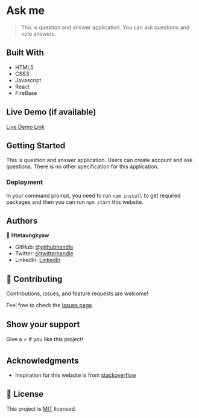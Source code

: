 # Ask me

> This is question and answer application. You can ask questions and vote answers.


## Built With

- HTML5
- CSS3
- Javascript
- React
- FireBase

## Live Demo (if available)

[Live Demo Link](https://askme-sigma.vercel.app/)


## Getting Started

This is question and answer application. Users can create account and ask questions. There is no other specification for this application.


### Deployment
In your command prompt, you need to run `npm install` to get required packages and then you can run `npm start` this website.



## Authors

👤 **Htetaungkyaw**

- GitHub: [@githubhandle](https://github.com/Htetaungkyaw71)
- Twitter: [@twitterhandle](https://twitter.com/htetaun91907337)
- LinkedIn: [LinkedIn](https://www.linkedin.com/in/htet-aung-kyaw-9a77271a7/)

## 🤝 Contributing

Contributions, issues, and feature requests are welcome!

Feel free to check the [issues page](https://github.com/Htetaungkyaw71/askme/issues).

## Show your support

Give a ⭐️ if you like this project!

## Acknowledgments

- Inspiration for this website is from [stackoverflow](https://stackoverflow.com/)

## 📝 License

This project is [MIT](./LICENSE) licensed.

